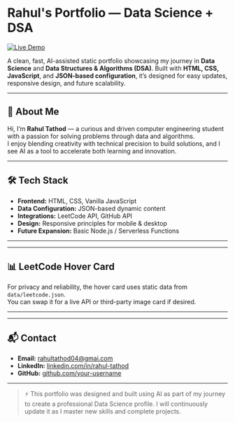 # Rahul's Portfolio — Data Science + DSA

[![Live Demo](https://img.shields.io/badge/View-Portfolio-blue)](https://your-live-demo-link.com)

A clean, fast, AI-assisted static portfolio showcasing my journey in **Data Science** and **Data Structures & Algorithms (DSA)**. Built with **HTML, CSS, JavaScript**, and **JSON-based configuration**, it’s designed for easy updates, responsive design, and future scalability.

---

## 👤 About Me
Hi, I’m **Rahul Tathod** — a curious and driven computer engineering student with a passion for solving problems through data and algorithms.  
I enjoy blending creativity with technical precision to build solutions, and I see AI as a tool to accelerate both learning and innovation.  

---

## 🛠 Tech Stack
- **Frontend:** HTML, CSS, Vanilla JavaScript  
- **Data Configuration:** JSON-based dynamic content  
- **Integrations:** LeetCode API, GitHub API  
- **Design:** Responsive principles for mobile & desktop  
- **Future Expansion:** Basic Node.js / Serverless Functions  

---



---

## 📊 LeetCode Hover Card
For privacy and reliability, the hover card uses static data from `data/leetcode.json`.  
You can swap it for a live API or third-party image card if desired.

----



---

## 📬 Contact
- **Email:** rahultathod04@gmai.com  
- **LinkedIn:** [linkedin.com/in/rahul-tathod]([https://linkedin.com/in/rahultathod04])  
- **GitHub:** [github.com/your-username](https://github.com/rahultathod04)

---

> ⚡ This portfolio was designed and built using AI as part of my journey to create a professional Data Science profile. I will continuously update it as I master new skills and complete projects.


